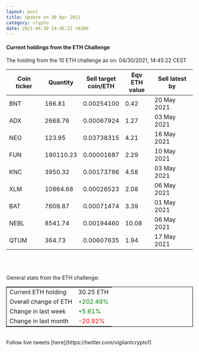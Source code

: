 ```yaml
---
layout: post
title: Update on 30 Apr 2021
category: crypto
date: 2021-04-30 14:45:22 +0200
---
```

<!-- Global site tag (gtag.js) - Google Analytics -->
<script async src="https://www.googletagmanager.com/gtag/js?id=UA-103831149-5"></script>
<script>
  window.dataLayer = window.dataLayer || [];
  function gtag(){dataLayer.push(arguments);}
  gtag('js', new Date());

  gtag('config', 'UA-103831149-5');
</script>


#### Current holdings from the ETH Challenge

The holding from the 10 ETH challenge as on: 04/30/2021, 14:45:22 CEST

|Coin ticker|Quantity|Sell target<br>coin/ETH|Eqv ETH<br>value|Sell latest by|
|-----------|--------|-----------|-----------|--------------|
BNT|166.81|  0.00254100|0.42|20 May 2021|
ADX|2668.76|  0.00067924|1.27|03 May 2021|
NEO|123.95|  0.03738315|4.21|16 May 2021|
FUN|190110.23|  0.00001687|2.29|10 May 2021|
KNC|3950.32|  0.00173786|4.58|03 May 2021|
XLM|10864.68|  0.00026523|2.08|06 May 2021|
BAT|7609.87|  0.00071474|3.39|01 May 2021|
NEBL|8541.74|  0.00194460|10.08|06 May 2021|
QTUM|364.73|  0.00607635|1.94|17 May 2021|

<br>
<br>
<br>
General stats from the ETH challenge:

<table style="border:1px solid black;margin-left:auto;margin-right:auto;">
	<tbody>
	<tr>
		<td>Current ETH holding</td>
		<td>     30.25 ETH</td>
	</tr>
	<tr>
		<td>Overall change of ETH</td>
		<td><font color="green">+202.49%</font></td>
	</tr>
	<tr>
		<td>Change in last week</td>
		<td><font color="green">+5.61%</font></td>
	</tr>
	<tr>
		<td>Change in last month</td>
		<td><font color="red">-20.92%</font></td>
	</tr>
	</tbody>
</table>

<br>
Follow live tweets [here](https://twitter.com/vigilantcrypto1)
<br>
<br>